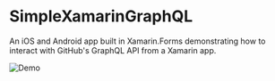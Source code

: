 # SimpleXamarinGraphQL
An iOS and Android app built in Xamarin.Forms demonstrating how to interact with GitHub's GraphQL API from a Xamarin app.

![Demo](https://user-images.githubusercontent.com/13558917/61123995-69809080-a46b-11e9-92c4-c5c0174f4e1a.gif)

